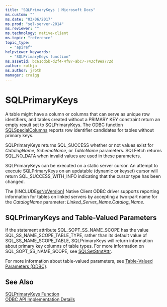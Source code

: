 ```yaml
---
title: "SQLPrimaryKeys | Microsoft Docs"
ms.custom: ""
ms.date: "03/06/2017"
ms.prod: "sql-server-2014"
ms.reviewer: ""
ms.technology: native-client
ms.topic: "reference"
topic_type: 
  - "apiref"
helpviewer_keywords: 
  - "SQLPrimaryKeys function"
ms.assetid: bc61cd5b-d2f4-4f87-abc7-743cf9ea772d
author: rothja
ms.author: jroth
manager: craigg
---
```

# SQLPrimaryKeys
  A table might have a column or columns that can serve as unique row identifiers, and tables created without a PRIMARY KEY constraint return an empty result set to SQLPrimaryKeys. The ODBC function [SQLSpecialColumns](sqlspecialcolumns.md) reports row identifier candidates for tables without primary keys.  
  
 SQLPrimaryKeys returns SQL_SUCCESS whether or not values exist for *CatalogName*, *SchemaName*, or *TableName* parameters. SQLFetch returns SQL_NO_DATA when invalid values are used in these parameters.  
  
 SQLPrimaryKeys can be executed on a static server cursor. An attempt to execute SQLPrimaryKeys on an updatable (dynamic or keyset) cursor will return SQL_SUCCESS_WITH_INFO indicating that the cursor type has been changed.  
  
 The [!INCLUDE[ssNoVersion](../../includes/ssnoversion-md.md)] Native Client ODBC driver supports reporting information for tables on linked servers by accepting a two-part name for the *CatalogName* parameter: *Linked_Server_Name.Catalog_Name*.  
  
## SQLPrimaryKeys and Table-Valued Parameters  
 If the statement attribute SQL_SOPT_SS_NAME_SCOPE has the value SQL_SS_NAME_SCOPE_TABLE_TYPE, rather than its default value of SQL_SS_NAME_SCOPE_TABLE, SQLPrimaryKeys will return information about primary key columns of table types. For more information on SQL_SOPT_SS_NAME_SCOPE, see [SQLSetStmtAttr](sqlsetstmtattr.md).  
  
 For more information about table-valued parameters, see [Table-Valued Parameters &#40;ODBC&#41;](../native-client-odbc-table-valued-parameters/table-valued-parameters-odbc.md).  
  
## See Also  
 [SQLPrimaryKeys Function](https://go.microsoft.com/fwlink/?LinkId=59361)   
 [ODBC API Implementation Details](odbc-api-implementation-details.md)  
  
  
